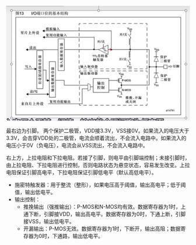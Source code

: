
![GPIO内部电路](./images/23.png)

最右边为引脚。
两个保护二极管，VDD接3.3V，VSS接0V。如果流入的电压大于3.3V，会击穿VDD处的二极管，电流会顺着流出，不会流入电路中。如果流入的电压小于0V（负电压），电流会从VSS流出，不会流入电路中。

右上方，上拉电阻和下拉电阻。若接了引脚，则电平由引脚端控制；未接引脚时，由上拉电阻、下拉电阻进行控制，否则电路状态为悬空状态，容易发生改变。上拉电阻保证引脚高电平，下拉电阻保证引脚低电平（默认高低电平）。

- 施密特触发器：用于整流（整形），如果电压高于阈值，输出高电平；低于阈值，输出低电平。
- 输出控制：
	- 推挽输出（强推输出）：P-MOS和N-MOS均有效。数据寄存器为1时，上通下断，引脚接VDD，输出高电平。数据寄存器为0时，下通上断，引脚接VSS，输出低电平。
	- 开漏输出：P-MOS无效。数据寄存器为1时，下断开，输出高阻；数据寄存器为0时，下通路，输出低电平。